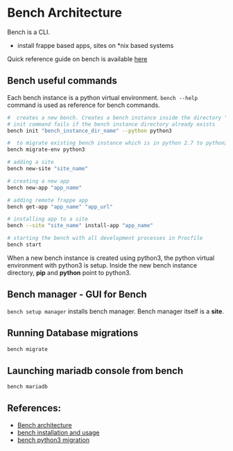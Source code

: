 # Bench Architecture
Bench is a CLI.
* install frappe based apps, sites on *nix based systems

Quick reference guide on bench is available [here](https://github.com/frappe/bench/wiki/Quick-Reference-Guide)

## Bench useful commands

Each bench instance is a python virtual environment. `bench --help` command is used as reference for bench commands.
```Bash
#  creates a new bench. Creates a bench instance inside the directory "bench_instance_dir_name"
# init command fails if the bench instance directory already exists
bench init "bench_instance_dir_name" --python python3

#  to migrate existing bench instance which is in python 2.7 to python3
bench migrate-env python3

# adding a site
bench new-site "site_name"

# creating a new app
bench new-app "app_name"

# adding remote frappe app
bench get-app "app_name" "app_url"

# installing app to a site
bench --site "site_name" install-app "app_name"

# starting the bench with all development processes in Procfile
bench start
```
When a new bench instance is created using python3, the python virtual environment with python3 is setup. Inside the new bench instance directory, **pip** and **python** point to python3.

## Bench manager - GUI for Bench
`bench setup manager` installs bench manager. Bench manager itself is a **site**.

## Running Database migrations
```Bash
bench migrate
```

## Launching mariadb console from bench
```Bash
bench mariadb
```


## References:
* [Bench architecture](https://frappe.io/docs/user/en/tutorial/bench)
* [bench installation and usage](https://github.com/frappe/bench)
* [bench python3 migration](https://discuss.erpnext.com/t/erpnext-python-3/33492)